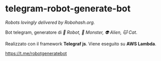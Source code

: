 # telegram-robot-generate-bot

_Robots lovingly delivered by Robohash.org._

Bot telegram, generatore di _🤖 Robot, 👾 Monster, 👽 Alien, 🐱 Cat_.

Realizzato con il framework **Telegraf js**.
Viene eseguito su **AWS Lambda**.

https://t.me/robotgeneratebot
